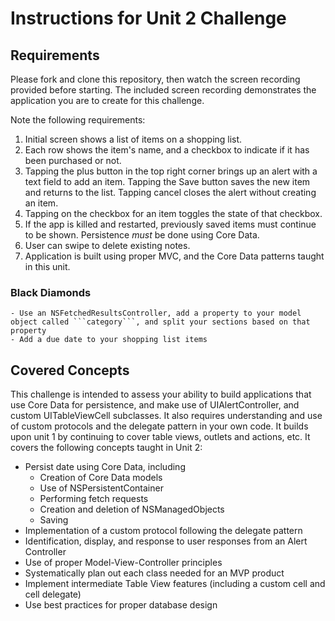 # Instructions for Unit 2 Challenge

## Requirements

Please fork and clone this repository, then watch the screen recording provided before starting. The included screen recording demonstrates the application you are to create for this challenge.

Note the following requirements:

1. Initial screen shows a list of items on a shopping list.
2. Each row shows the item's name, and a checkbox to indicate if it has been purchased or not.
3. Tapping the plus button in the top right corner brings up an alert with a text field to add an item. Tapping the Save button saves the new item and returns to the list. Tapping cancel closes the alert without creating an item.
4. Tapping on the checkbox for an item toggles the state of that checkbox.
5. If the app is killed and restarted, previously saved items must continue to be shown. Persistence *must* be done using Core Data.
6. User can swipe to delete existing notes.
7. Application is built using proper MVC, and the Core Data patterns taught in this unit.

### Black Diamonds
	- Use an NSFetchedResultsController, add a property to your model object called ```category```, and split your sections based on that property
	- Add a due date to your shopping list items

## Covered Concepts

This challenge is intended to assess your ability to build applications that use Core Data for persistence, and make use of UIAlertController, and custom UITableViewCell subclasses. It also requires understanding and use of custom protocols and the delegate pattern in your own code. It builds upon unit 1 by continuing to cover table views, outlets and actions, etc. It covers the following concepts taught in Unit 2:

  - Persist date using Core Data, including
  	- Creation of Core Data models
  	- Use of NSPersistentContainer
  	- Performing fetch requests
  	- Creation and deletion of NSManagedObjects
  	- Saving
  - Implementation of a custom protocol following the delegate pattern
  - Identification, display, and response to user responses from an Alert Controller
  - Use of proper Model-View-Controller principles
  - Systematically plan out each class needed for an MVP product
  - Implement intermediate Table View features (including a custom cell and cell delegate)
  - Use best practices for proper database design